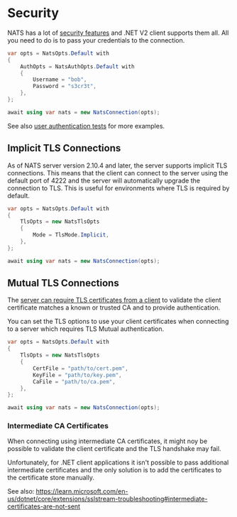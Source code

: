 # Security

NATS has a lot of [security features](https://docs.nats.io/nats-concepts/security) and .NET V2 client supports them all.
All you need to do is to pass your credentials to the connection.

```csharp
var opts = NatsOpts.Default with
{
    AuthOpts = NatsAuthOpts.Default with
    {
        Username = "bob",
        Password = "s3cr3t",
    },
};

await using var nats = new NatsConnection(opts);
```

See also [user authentication tests](https://github.com/nats-io/nats.net.v2/blob/main/tests/NATS.Client.Core.Tests/NatsConnectionTest.Auth.cs) for more examples.

## Implicit TLS Connections

As of NATS server version 2.10.4 and later, the server supports implicit TLS connections.
This means that the client can connect to the server using the default port of 4222 and the server will automatically upgrade the connection to TLS.
This is useful for environments where TLS is required by default.

```csharp
var opts = NatsOpts.Default with
{
    TlsOpts = new NatsTlsOpts
    {
        Mode = TlsMode.Implicit,
    },
};

await using var nats = new NatsConnection(opts);
```

## Mutual TLS Connections

The [server can require TLS certificates from a client](https://docs.nats.io/running-a-nats-service/configuration/securing_nats/auth_intro/tls_mutual_auth) to validate
the client certificate matches a known or trusted CA and to provide authentication.

You can set the TLS options to use your client certificates when connecting to a server which requires TLS Mutual authentication.

```csharp
var opts = NatsOpts.Default with
{
    TlsOpts = new NatsTlsOpts
    {
        CertFile = "path/to/cert.pem",
        KeyFile = "path/to/key.pem",
        CaFile = "path/to/ca.pem",
    },
};

await using var nats = new NatsConnection(opts);
```

### Intermediate CA Certificates

When connecting using intermediate CA certificates, it might noy be possible to validate the client certificate and the TLS handshake may fail.

Unfortunately, for .NET client applications it isn't possible to pass additional intermediate certificates and the only
solution is to add the certificates to the certificate store manually.

See also:
https://learn.microsoft.com/en-us/dotnet/core/extensions/sslstream-troubleshooting#intermediate-certificates-are-not-sent
